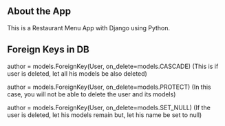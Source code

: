 ## About the App
This is a Restaurant Menu App with Django 
using Python.

## Foreign Keys in DB
author = models.ForeignKey(User, on_delete=models.CASCADE) 
(This is if user is deleted, let all his models be also deleted)

author = models.ForeignKey(User, on_delete=models.PROTECT) 
(In this case, you will not be able to delete the user and its models)

author = models.ForeignKey(User, on_delete=models.SET_NULL)
(If the user is deleted, let his models remain but, let his name be set to null)